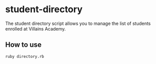 # student-directory

The student directory script allows you to manage the list of students enrolled at Villains Academy.

## How to use ##

```
ruby directory.rb
```
